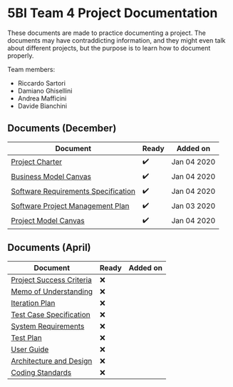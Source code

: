 # 5BI Team 4 Project Documentation

These documents are made to practice documenting a project. The documents may have contraddicting information, and they might even talk about different projects, but the purpose is to learn how to document properly.

Team members:

+ Riccardo Sartori
+ Damiano Ghisellini
+ Andrea Mafficini
+ Davide Bianchini

## Documents (December)

| Document                                                     | Ready              | Added on    |
| ------------------------------------------------------------ | ------------------ | ----------- |
| [Project Charter](project_charter.md)                        | :heavy_check_mark: | Jan 04 2020 |
| [Business Model Canvas](pdf/business_model_canvas.pdf)       | :heavy_check_mark: | Jan 04 2020 |
| [Software Requirements Specification](software_requirements_specification.md) | :heavy_check_mark: | Jan 04 2020 |
| [Software Project Management Plan](software_project_management_plan.md) | :heavy_check_mark: | Jan 03 2020 |
| [Project Model Canvas](pdf/project_model_canvas.pdf)         | :heavy_check_mark: | Jan 04 2020 |

## Documents (April)

| Document                                                | Ready | Added on |
| ------------------------------------------------------- | ----- | -------- |
| [Project Success Criteria](project_success_criteria.md) | :x:   |          |
| [Memo of Understanding](memo_of_understanding.md)       | :x:   |          |
| [Iteration Plan](iteration_plan.md)                     | :x:   |          |
| [Test Case Specification](test_case_specification.md)   | :x:   |          |
| [System Requirements](system_requirements.md)           | :x:   |          |
| [Test Plan](test_plan.md)                               | :x:   |          |
| [User Guide](user_guide.md)                             | :x:   |          |
| [Architecture and Design](architecture_and_design.md)   | :x:   |          |
| [Coding Standards](coding_standards.md)                 | :x:   |          |


